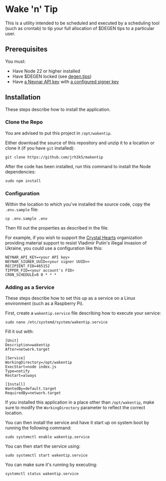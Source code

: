 # Wake 'n' Tip

This is a utility intended to be scheduled and executed by a scheduling tool (such as crontab) to tip your full allocation of $DEGEN tips to a particular user.

## Prerequisites

You must:

* Have Node 22 or higher installed
* Have $DEGEN locked (see [degen.tips](https://www.degen.tips/airdrop2/current/vault))
* Have [a Neynar API key](https://docs.neynar.com/docs/getting-started-with-neynar#get-neynar-api-key) with [a configured signer key](https://docs.neynar.com/docs/how-to-create-a-farcaster-bot#generating-a-signer)

## Installation

These steps describe how to install the application.

### Clone the Repo

You are advised to put this project in `/opt/wakentip`.

Either download the source of this repository and unzip it to a location or clone it (if you have `git` installed):

```
git clone https://github.com/jrh3k5/makentip
```

After the code has been installed, run this command to install the Node dependencies:

```
sudo npm install
```

### Configuration

Within the location to which you've installed the source code, copy the `.env.sample` file:

```
cp .env.sample .env
```

Then fill out the properties as described in the file.

For example, if you wish to support the [Crystal Hearts](https://warpcast.com/crystalhearts) organization providing material support to resist Vladimir Putin's illegal invasion of Ukraine, you could use a configuration like this:

```
NEYNAR_API_KEY=<your API key>
NEYNAR_SIGNER_UUID=<your signer UUID>>
RECIPIENT_FID=465152
TIPPER_FID=<your account's FID>
CRON_SCHEDULE=0 0 * * *
```

### Adding as a Service

These steps describe how to set this up as a service on a Linux environment (such as a Raspberry Pi).

First, create a `wakentip.service` file describing how to execute your service:

```
sudo nano /etc/systemd/system/wakentip.service
```

Fill it out with:

```
[Unit]
Description=wakentip
After=network.target

[Service]
WorkingDirectory=/opt/wakentip
ExecStart=node index.js
Type=notify
Restart=always

[Install]
WantedBy=default.target
RequiredBy=network.target
```

If you installed this application in a place other than `/opt/wakentip`, make sure to modify the `WorkingDirectory` parameter to reflect the correct location.

You can then install the service and have it start up on system boot by running the following command:

```
sudo systemctl enable wakentip.service
```

You can then start the service using:

```
sudo systemctl start wakentip.service
```

You can make sure it's running by executing:

```
systemctl status wakentip.service
```
